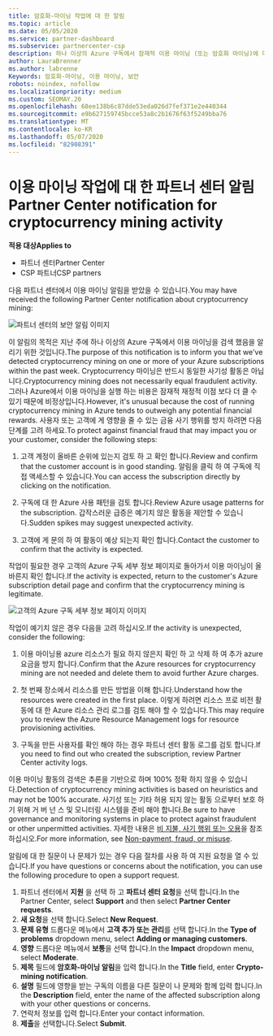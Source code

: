 ```yaml
---
title: 암호화-마이닝 작업에 대 한 알림
ms.topic: article
ms.date: 05/05/2020
ms.service: partner-dashboard
ms.subservice: partnercenter-csp
description: 하나 이상의 Azure 구독에서 잠재적 이용 마이닝 (또는 암호화 마이닝)에 대 한 알림이 표시 되는 경우의 의미를 알아봅니다.
author: LauraBrenner
ms.author: labrenne
Keywords: 암호화-마이닝, 이용 마이닝, 보안
robots: noindex, nofollow
ms.localizationpriority: medium
ms.custom: SEOMAY.20
ms.openlocfilehash: 68ee138b6c87dde53eda026d7fef371e2e440344
ms.sourcegitcommit: e9b627159745bcce53a8c2b1676f63f5249bba76
ms.translationtype: MT
ms.contentlocale: ko-KR
ms.lasthandoff: 05/07/2020
ms.locfileid: "82908391"
---
```

# <a name="partner-center-notification-for-cryptocurrency-mining-activity"></a><span data-ttu-id="5991b-104">이용 마이닝 작업에 대 한 파트너 센터 알림</span><span class="sxs-lookup"><span data-stu-id="5991b-104">Partner Center notification for cryptocurrency mining activity</span></span>

<span data-ttu-id="5991b-105">**적용 대상**</span><span class="sxs-lookup"><span data-stu-id="5991b-105">**Applies to**</span></span>

-  <span data-ttu-id="5991b-106">파트너 센터</span><span class="sxs-lookup"><span data-stu-id="5991b-106">Partner Center</span></span>
-  <span data-ttu-id="5991b-107">CSP 파트너</span><span class="sxs-lookup"><span data-stu-id="5991b-107">CSP partners</span></span>

<span data-ttu-id="5991b-108">다음 파트너 센터에서 이용 마이닝 알림을 받았을 수 있습니다.</span><span class="sxs-lookup"><span data-stu-id="5991b-108">You may have received the following Partner Center notification about cryptocurrency mining:</span></span>
 
![파트너 센터의 보안 알림 이미지](images/crypto1.png)

<span data-ttu-id="5991b-110">이 알림의 목적은 지난 주에 하나 이상의 Azure 구독에서 이용 마이닝을 검색 했음을 알리기 위한 것입니다.</span><span class="sxs-lookup"><span data-stu-id="5991b-110">The purpose of this notification is to inform you that we've detected cryptocurrency mining on one or more of your Azure subscriptions within the past week.</span></span> <span data-ttu-id="5991b-111">Cryptocurrency 마이닝은 반드시 동일한 사기성 활동은 아닙니다.</span><span class="sxs-lookup"><span data-stu-id="5991b-111">Cryptocurrency mining does not necessarily equal fraudulent activity.</span></span> <span data-ttu-id="5991b-112">그러나 Azure에서 이용 마이닝을 실행 하는 비용은 잠재적 재정적 이점 보다 더 클 수 있기 때문에 비정상입니다.</span><span class="sxs-lookup"><span data-stu-id="5991b-112">However, it's unusual because the cost of running cryptocurrency mining in Azure tends to outweigh any potential financial rewards.</span></span> <span data-ttu-id="5991b-113">사용자 또는 고객에 게 영향을 줄 수 있는 금융 사기 행위를 방지 하려면 다음 단계를 고려 하세요.</span><span class="sxs-lookup"><span data-stu-id="5991b-113">To protect against financial fraud that may impact you or your customer, consider the following steps:</span></span>

1.  <span data-ttu-id="5991b-114">고객 계정이 올바른 순위에 있는지 검토 하 고 확인 합니다.</span><span class="sxs-lookup"><span data-stu-id="5991b-114">Review and confirm that the customer account is in good standing.</span></span> <span data-ttu-id="5991b-115">알림을 클릭 하 여 구독에 직접 액세스할 수 있습니다.</span><span class="sxs-lookup"><span data-stu-id="5991b-115">You can access the subscription directly by clicking on the notification.</span></span>

2.  <span data-ttu-id="5991b-116">구독에 대 한 Azure 사용 패턴을 검토 합니다.</span><span class="sxs-lookup"><span data-stu-id="5991b-116">Review Azure usage patterns for the subscription.</span></span> <span data-ttu-id="5991b-117">갑작스러운 급증은 예기치 않은 활동을 제안할 수 있습니다.</span><span class="sxs-lookup"><span data-stu-id="5991b-117">Sudden spikes may suggest unexpected activity.</span></span>

3.  <span data-ttu-id="5991b-118">고객에 게 문의 하 여 활동이 예상 되는지 확인 합니다.</span><span class="sxs-lookup"><span data-stu-id="5991b-118">Contact the customer to confirm that the activity is expected.</span></span>

<span data-ttu-id="5991b-119">작업이 필요한 경우 고객의 Azure 구독 세부 정보 페이지로 돌아가서 이용 마이닝이 올바른지 확인 합니다.</span><span class="sxs-lookup"><span data-stu-id="5991b-119">If the activity is expected, return to the customer's Azure subscription detail page and confirm that the cryptocurrency mining is legitimate.</span></span> 


![고객의 Azure 구독 세부 정보 페이지 이미지](images/crypto2.png)

<span data-ttu-id="5991b-121">작업이 예기치 않은 경우 다음을 고려 하십시오.</span><span class="sxs-lookup"><span data-stu-id="5991b-121">If the activity is unexpected, consider the following:</span></span>

1.  <span data-ttu-id="5991b-122">이용 마이닝용 azure 리소스가 필요 하지 않은지 확인 하 고 삭제 하 여 추가 azure 요금을 방지 합니다.</span><span class="sxs-lookup"><span data-stu-id="5991b-122">Confirm that the Azure resources for cryptocurrency mining are not needed and delete them to avoid further Azure charges.</span></span>

2.  <span data-ttu-id="5991b-123">첫 번째 장소에서 리소스를 만든 방법을 이해 합니다.</span><span class="sxs-lookup"><span data-stu-id="5991b-123">Understand how the resources were created in the first place.</span></span> <span data-ttu-id="5991b-124">이렇게 하려면 리소스 프로 비전 활동에 대 한 Azure 리소스 관리 로그를 검토 해야 할 수 있습니다.</span><span class="sxs-lookup"><span data-stu-id="5991b-124">This may require you to review the Azure Resource Management logs for resource provisioning activities.</span></span>

3.  <span data-ttu-id="5991b-125">구독을 만든 사용자를 확인 해야 하는 경우 파트너 센터 활동 로그를 검토 합니다.</span><span class="sxs-lookup"><span data-stu-id="5991b-125">If you need to find out who created the subscription, review Partner Center activity logs.</span></span>

<span data-ttu-id="5991b-126">이용 마이닝 활동의 검색은 추론을 기반으로 하며 100% 정확 하지 않을 수 있습니다.</span><span class="sxs-lookup"><span data-stu-id="5991b-126">Detection of cryptocurrency mining activities is based on heuristics and may not be 100% accurate.</span></span> <span data-ttu-id="5991b-127">사기성 또는 기타 허용 되지 않는 활동 으로부터 보호 하기 위해 거 버 넌 스 및 모니터링 시스템을 준비 해야 합니다.</span><span class="sxs-lookup"><span data-stu-id="5991b-127">Be sure to have governance and monitoring systems in place to protect against fraudulent or other unpermitted activities.</span></span> <span data-ttu-id="5991b-128">자세한 내용은 [비 지불, 사기 행위 또는 오용](https://docs.microsoft.com/partner-center/non-payment--fraud--or-misuse)을 참조 하십시오.</span><span class="sxs-lookup"><span data-stu-id="5991b-128">For more information, see [Non-payment, fraud, or misuse](https://docs.microsoft.com/partner-center/non-payment--fraud--or-misuse).</span></span>

<span data-ttu-id="5991b-129">알림에 대 한 질문이 나 문제가 있는 경우 다음 절차를 사용 하 여 지원 요청을 열 수 있습니다.</span><span class="sxs-lookup"><span data-stu-id="5991b-129">If you have questions or concerns about the notification, you can use the following procedure to open a support request.</span></span>

1.  <span data-ttu-id="5991b-130">파트너 센터에서 **지원** 을 선택 하 고 **파트너 센터 요청**을 선택 합니다.</span><span class="sxs-lookup"><span data-stu-id="5991b-130">In the Partner Center, select **Support** and then select **Partner Center requests**.</span></span>
3.  <span data-ttu-id="5991b-131">**새 요청**을 선택 합니다.</span><span class="sxs-lookup"><span data-stu-id="5991b-131">Select **New Request**.</span></span> 
4.  <span data-ttu-id="5991b-132">**문제 유형** 드롭다운 메뉴에서 **고객 추가 또는 관리**를 선택 합니다.</span><span class="sxs-lookup"><span data-stu-id="5991b-132">In the **Type of problems** dropdown menu, select **Adding or managing customers**.</span></span>
5.  <span data-ttu-id="5991b-133">**영향** 드롭다운 메뉴에서 **보통**을 선택 합니다.</span><span class="sxs-lookup"><span data-stu-id="5991b-133">In the **Impact** dropdown menu, select **Moderate**.</span></span>
6.  <span data-ttu-id="5991b-134">**제목** 필드에 **암호화-마이닝 알림**을 입력 합니다.</span><span class="sxs-lookup"><span data-stu-id="5991b-134">In the **Title** field, enter **Crypto-mining notification**.</span></span>
7.  <span data-ttu-id="5991b-135">**설명** 필드에 영향을 받는 구독의 이름을 다른 질문이 나 문제와 함께 입력 합니다.</span><span class="sxs-lookup"><span data-stu-id="5991b-135">In the **Description** field, enter the name of the affected subscription along with your other questions or concerns.</span></span> 
8.  <span data-ttu-id="5991b-136">연락처 정보를 입력 합니다.</span><span class="sxs-lookup"><span data-stu-id="5991b-136">Enter your contact information.</span></span>
9.  <span data-ttu-id="5991b-137">**제출**을 선택합니다.</span><span class="sxs-lookup"><span data-stu-id="5991b-137">Select **Submit**.</span></span>



